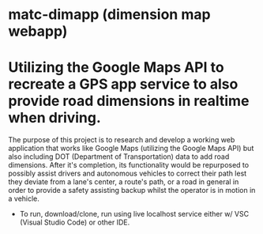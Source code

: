 # matc-dimapp (dimension map webapp)
          
# Utilizing the Google Maps API to recreate a GPS app service to also provide road dimensions in realtime when driving.
The purpose of this project is to research and develop a working web application that works like Google Maps (utilizing the Google Maps API) but also including DOT (Department of Transportation) data to add road dimensions. After it's completion, its functionality would be repurposed to possibly assist drivers and autonomous vehicles to correct their path lest they deviate from a lane's center, a route's path, or a road in general in order to provide a safety assisting backup whilst the operator is in motion in a vehicle.

* To run, download/clone, run using live localhost service either w/ VSC (Visual Studio Code) or other IDE.
